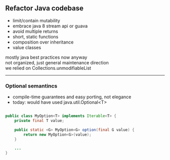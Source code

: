 
## Refactor Java codebase
- limit/contain mutability
- embrace java 8 stream api or guava
- avoid multiple returns
- short, static functions
- composition over inheritance
- value classes

<aside class="notes">
mostly java best practices now anyway
<br/>not organized, just general maintenance direction
<br/>we relied on Collections.unmodifiableList
</aside>


---

### Optional semantincs
- compile-time guarantees and easy porting, not elegance
- today: would have used java.util.Optional&lt;T&gt;

```java

public class MyOption<T> implements Iterable<T> {
    private final T value;

    public static <G> MyOption<G> option(final G value) {
        return new MyOption<G>(value);
    }

    ...
}
```

